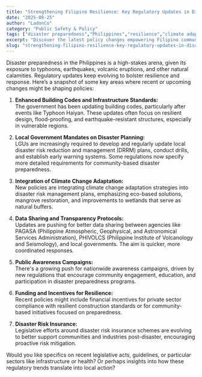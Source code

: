 ```yaml
---
title: "Strengthening Filipino Resilience: Key Regulatory Updates in Disaster Preparedness"
date: "2025-08-25"
author: "LadonCo"
category: "Public Safety & Policy"
tags: ["disaster preparedness","Philippines","resilience","climate adaptation","public safety","policy updates"]
excerpt: "Discover the latest policy changes empowering Filipino communities to face natural calamities with greater resilience, from building standards to disaster risk insurance."
slug: "strengthening-filipino-resilience-key-regulatory-updates-in-disaster-preparedness"
---
```


Disaster preparedness in the Philippines is a high-stakes arena, given its exposure to typhoons, earthquakes, volcanic eruptions, and other natural calamities. Regulatory updates keep evolving to bolster resilience and response. Here’s a snapshot of some key areas where recent or upcoming changes might be shaping policies:

1. **Enhanced Building Codes and Infrastructure Standards:**  
   The government has been updating building codes, particularly after events like Typhoon Haiyan. These updates often focus on resilient design, flood-proofing, and earthquake-resistant structures, especially in vulnerable regions.

2. **Local Government Mandates on Disaster Planning:**  
   LGUs are increasingly required to develop and regularly update local disaster risk reduction and management (DRRM) plans, conduct drills, and establish early warning systems. Some regulations now specify more detailed requirements for community-based disaster preparedness.

3. **Integration of Climate Change Adaptation:**  
   New policies are integrating climate change adaptation strategies into disaster risk management plans, emphasizing eco-based solutions, mangrove restoration, and improvements to wetlands that serve as natural buffers.

4. **Data Sharing and Transparency Protocols:**  
   Updates are pushing for better data sharing between agencies like PAGASA (Philippine Atmospheric, Geophysical, and Astronomical Services Administration), PHIVOLCS (Philippine Institute of Volcanology and Seismology), and local governments. The aim is quicker, more coordinated responses.

5. **Public Awareness Campaigns:**  
   There's a growing push for nationwide awareness campaigns, driven by new regulations that encourage community engagement, education, and participation in disaster preparedness programs.

6. **Funding and Incentives for Resilience:**  
   Recent policies might include financial incentives for private sector compliance with resilient construction standards or for community-based initiatives focused on preparedness.

7. **Disaster Risk Insurance:**  
   Legislative efforts around disaster risk insurance schemes are evolving to better support communities and industries post-disaster, encouraging proactive risk mitigation.

Would you like specifics on recent legislative acts, guidelines, or particular sectors like infrastructure or health? Or perhaps insights into how these regulatory trends translate into local action?